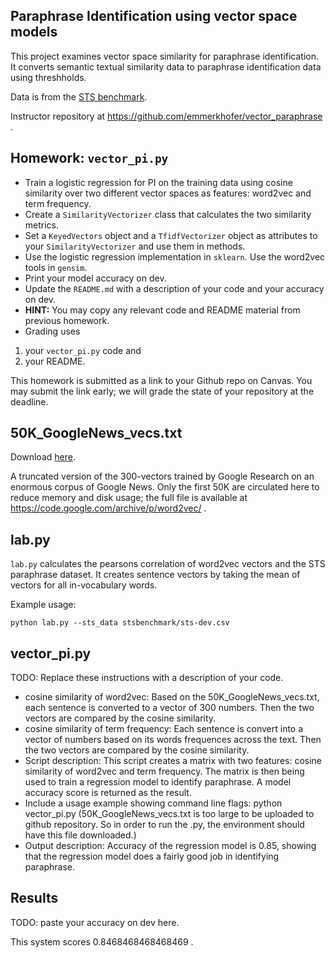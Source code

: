 Paraphrase Identification using vector space models
---------------------------------------------------

This project examines vector space similarity for paraphrase identification.
It converts semantic textual similarity data to paraphrase identification data using threshholds.

Data is from the [STS benchmark](http://ixa2.si.ehu.es/stswiki/index.php/STSbenchmark).

Instructor repository at <https://github.com/emmerkhofer/vector_paraphrase> . 

## Homework: `vector_pi.py`

* Train a logistic regression for PI on the training data using cosine similarity over
 two different vector spaces as features: word2vec and term frequency.
* Create a `SimilarityVectorizer` class that calculates the two similarity metrics.
* Set a `KeyedVectors` object and a `TfidfVectorizer` object as attributes to your `SimilarityVectorizer`
and use them in methods.
* Use the logistic regression implementation in `sklearn`. Use the word2vec tools in `gensim`.
* Print your model accuracy on dev.
* Update the `README.md` with a description of your code and your accuracy on dev.
* **HINT:** You may copy any relevant code and README material from previous homework.
* Grading uses 
1) your `vector_pi.py` code and 
2) your README.

This homework is submitted as a link to your Github repo on Canvas. You may submit the link early; 
we will grade the state of your repository at the deadline.


## 50K_GoogleNews_vecs.txt

Download [here](https://drive.google.com/file/d/1VKz_8FFTQebHIL-Ok_Qo63rwhR6dbu4G/view?usp=sharing).

A truncated version of the 300-vectors trained by Google Research on an enormous corpus of Google News.
Only the first 50K are circulated here to reduce memory and disk usage; 
the full file is available at <https://code.google.com/archive/p/word2vec/> .

## lab.py

`lab.py` calculates the pearsons correlation of word2vec vectors and the STS paraphrase dataset.
It creates sentence vectors by taking the mean of vectors for all in-vocabulary words.

Example usage:

`python lab.py --sts_data stsbenchmark/sts-dev.csv`

## vector_pi.py

TODO: Replace these instructions with a description of your code.

* cosine similarity of word2vec: Based on the 50K_GoogleNews_vecs.txt, each sentence is converted to a vector of 300 numbers. Then the two vectors are compared by the cosine similarity. 
* cosine similarity of term frequency: Each sentence is convert into a vector of numbers based on its words frequences across the text. Then the two vectors are compared by the cosine similarity. 
* Script description: This script creates a matrix with two features: cosine similarity of word2vec and term frequency. The matrix is then being used to train a regression model to identify paraphrase. A model accuracy score is returned as the result.
* Include a usage example showing command line flags: python vector_pi.py (50K_GoogleNews_vecs.txt is too large to be uploaded to github repository. So in order to run the .py, the environment should have this file downloaded.)
* Output description: Accuracy of the regression model is 0.85, showing that the regression model does a fairly good job in identifying paraphrase.

## Results

TODO: paste your accuracy on dev here.

This system scores 0.8468468468468469 . 
